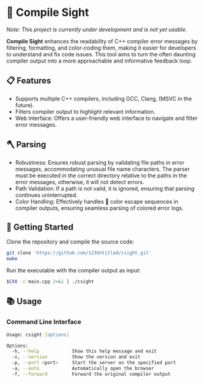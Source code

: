 # 🔭 Compile Sight

*Note: This project is currently under development and is not yet usable.*

**Compile Sight** enhances the readability of C++ compiler error messages by filtering, formatting, and color-coding them, making it easier for developers to understand and fix code issues. This tool aims to turn the often daunting compiler output into a more approachable and informative feedback loop.

## 📋 Features

- Supports multiple C++ compilers, including GCC, Clang, (MSVC in the future).
- Filters compiler output to highlight relevant information.
- Web Interface: Offers a user-friendly web interface to navigate and filter error messages.


## 🪓 Parsing

- Robustness: Ensures robust parsing by validating file paths in error messages, accommodating unusual file name characters. The parser must be executed in the correct directory relative to the paths in the error messages, otherwise, it will not detect errors.
- Path Validation: If a path is not valid, it is ignored, ensuring that parsing continues uninterrupted.
- Color Handling: Effectively handles 🎨 color escape sequences in compiler outputs, ensuring seamless parsing of colored error logs.


## 🚀 Getting Started

Clone the repository and compile the source code:

```zsh
git clone 'https://github.com/123Untitled/csight.git'
make
```

Run the executable with the compiler output as input:

```zsh
$CXX -c main.cpp 2>&1 | ./csight
```

## 📚 Usage

### Command Line Interface

```zsh
Usage: csight [options]

Options:
  -h, --help            Show this help message and exit
  -v, --version         Show the version and exit
  -p, --port <port>     Start the server on the specified port
  -a, --auto            Automatically open the browser
  -f, --forward         Forward the original compiler output
```
